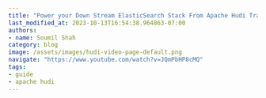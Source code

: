 ```yaml
---
title: "Power your Down Stream ElasticSearch Stack From Apache Hudi Transaction Datalake with CDC|Demo Video"
last_modified_at: 2023-10-13T16:54:38.964863-07:00
authors:
- name: Soumil Shah
category: blog
image: /assets/images/hudi-video-page-default.png
navigate: "https://www.youtube.com/watch?v=JQmPbHP8cMQ"
tags:
- guide
- apache hudi
---
```

